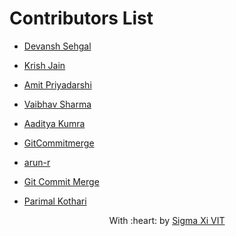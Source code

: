 # Contributors List
* [Devansh Sehgal](https://github.com/Devansh-ops/)
* [Krish Jain](https://github.com/kri5h92/)
* [Amit Priyadarshi](https://github.com/Priyadarshi-Amit)
* [Vaibhav Sharma](https://github.com/GhostVaibhav)
* [Aaditya Kumra](https://github.com/AadityaKumra)

* [GitCommitmerge](https://github.com/GitCommitMerge)
* [arun-r](https://github.com/arun-r)

* [Git Commit Merge](https://github.com/GitCommitMerge)
* [Parimal Kothari](https://github.com/parimalkothari)


<p align="center">
	With :heart: by <a href="https://github.com/SIGMA-XI-VIT" target="_blank">Sigma Xi VIT</a>
</p>

